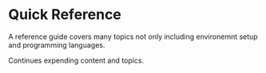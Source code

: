 # Quick Reference

A reference guide covers many topics not only including environemnt setup and programming languages.

Continues expending content and topics.
